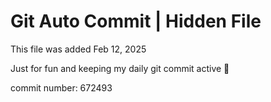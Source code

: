 # Git Auto Commit | Hidden File

This file was added Feb 12, 2025

Just for fun and keeping my daily git commit active 🤪

commit number: 672493

